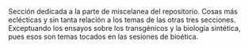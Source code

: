 Sección dedicada a la parte de miscelanea del repositorio. Cosas más eclécticas y sin tanta relación a los temas de las otras tres secciones. Exceptuando los ensayos sobre los transgénicos y la biología sintética, pues esos son temas tocados en las sesiones de bioética.
